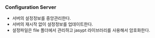 ### Configuration Server
* 서버의 설정정보를 중앙관리한다. 
* 서버의 재시작 없이 설정정보를 업데이트한다.
* 설정파일은 file 폴더에서 관리하고 jasypt 라이브러리를 사용해서 암호화한다.



